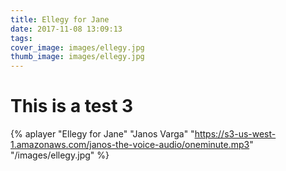 ```yaml
---
title: Ellegy for Jane
date: 2017-11-08 13:09:13
tags:
cover_image: images/ellegy.jpg
thumb_image: images/ellegy.jpg
---
```


# This is a test 3


{% aplayer "Ellegy for Jane" "Janos Varga" "https://s3-us-west-1.amazonaws.com/janos-the-voice-audio/oneminute.mp3" "/images/ellegy.jpg" %}
